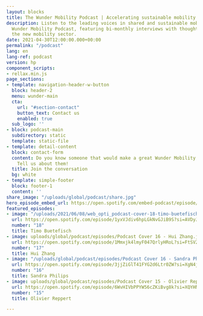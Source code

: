 ```yaml
---
layout: blocks
title: The Wunder Mobility Podcast | Accelerating sustainable mobility
description: Listen to the leading voices in shared and sustainable mobility on the
  Wunder Mobility Podcast, featuring bi-monthly interviews with thoughts leaders from
  the new mobility sector.
date: 2021-04-30T12:00:00.000+00:00
permalink: "/podcast"
lang: en
lang-ref: podcast
version: hp
component_scripts:
- rellax.min.js
page_sections:
- template: navigation-header-w-button
  block: header-2
  menu: wunder-main
  cta:
    url: "#section-contact"
    button_text: Contact us
    enabled: true
  sub_logo: ''
- block: podcast-main
  subdirectory: static
  template: static-file
- template: detail-content
  block: contact-form
  content: Do you know someone that would make a great Wunder Mobility Podcast guest?
    Tell us about them!
  title: Join the conversation
  bg: white
- template: simple-footer
  block: footer-1
  content: ''
share_image: "/uploads/global/podcast/share.jpg"
hero_episode_embed_url: https://open.spotify.com/embed-podcast/episode/1yxVJdiv6hpLGkNvGJiB9S
featured_episodes:
- image: "/uploads/2021/06/08/web_opti_podcast-cover-18-timo-buetefisch.jpeg"
  url: https://open.spotify.com/episode/1yxVJdiv6hpLGkNvGJiB9S?si=AVDyJjV3RhW_ItX-EQqv1g
  number: "18"
  title: Timo Buetefisch
- image: uploads/global/podcast/episodes/Podcast Cover 16 - Hui Zhang.jpg
  url: https://open.spotify.com/episode/1Mmxjk4lmyF047QrlyHRoL?si=FtSV2djDSN6hzBp2b3yuGQ
  number: "17"
  title: Hui Zhang
- image: "/uploads/global/podcast/episodes/Podcast Cover 16 - Sandra Philips.jpg"
  url: https://open.spotify.com/episode/3jjZiGlT41FYG2d6Ltr0ZW?si=XgN4jAIMSNakjnAIHWGSGQ
  number: "16"
  title: Sandra Philips
- image: uploads/global/podcast/episodes/Podcast Cover 15 - Olivier Reppert.jpg
  url: https://open.spotify.com/episode/6WvHIVbPPYW56cZKiBvg8k?si=XQYHNW-rTRWhAQXwFnkLEA
  number: "15"
  title: Olivier Reppert

---
```


